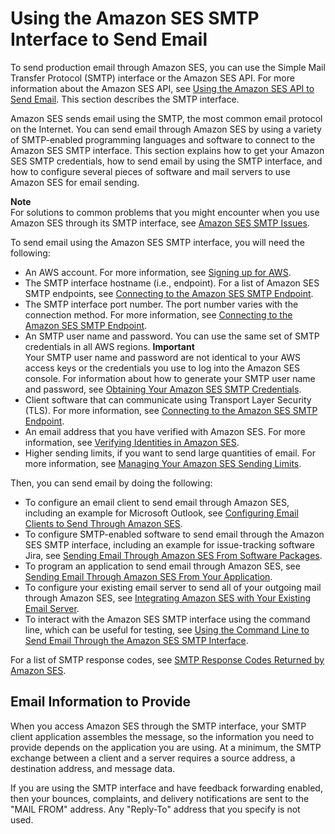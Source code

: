# Using the Amazon SES SMTP Interface to Send Email<a name="send-email-smtp"></a>

To send production email through Amazon SES, you can use the Simple Mail Transfer Protocol \(SMTP\) interface or the Amazon SES API\. For more information about the Amazon SES API, see [Using the Amazon SES API to Send Email](send-email-api.md)\. This section describes the SMTP interface\.

Amazon SES sends email using the SMTP, the most common email protocol on the Internet\. You can send email through Amazon SES by using a variety of SMTP\-enabled programming languages and software to connect to the Amazon SES SMTP interface\. This section explains how to get your Amazon SES SMTP credentials, how to send email by using the SMTP interface, and how to configure several pieces of software and mail servers to use Amazon SES for email sending\.

**Note**  
For solutions to common problems that you might encounter when you use Amazon SES through its SMTP interface, see [Amazon SES SMTP Issues](smtp-issues.md)\. 

To send email using the Amazon SES SMTP interface, you will need the following:
+ An AWS account\. For more information, see [Signing up for AWS](sign-up-for-aws.md)\.
+ The SMTP interface hostname \(i\.e\., endpoint\)\. For a list of Amazon SES SMTP endpoints, see [Connecting to the Amazon SES SMTP Endpoint](smtp-connect.md)\.
+ The SMTP interface port number\. The port number varies with the connection method\. For more information, see [Connecting to the Amazon SES SMTP Endpoint](smtp-connect.md)\.
+ An SMTP user name and password\. You can use the same set of SMTP credentials in all AWS regions\.
**Important**  
Your SMTP user name and password are not identical to your AWS access keys or the credentials you use to log into the Amazon SES console\. For information about how to generate your SMTP user name and password, see [Obtaining Your Amazon SES SMTP Credentials](smtp-credentials.md)\.
+ Client software that can communicate using Transport Layer Security \(TLS\)\. For more information, see [Connecting to the Amazon SES SMTP Endpoint](smtp-connect.md)\.
+ An email address that you have verified with Amazon SES\. For more information, see [Verifying Identities in Amazon SES](verify-addresses-and-domains.md)\.
+ Higher sending limits, if you want to send large quantities of email\. For more information, see [Managing Your Amazon SES Sending Limits](manage-sending-limits.md)\.

Then, you can send email by doing the following:
+ To configure an email client to send email through Amazon SES, including an example for Microsoft Outlook, see [Configuring Email Clients to Send Through Amazon SES](configure-email-client.md)\.
+ To configure SMTP\-enabled software to send email through the Amazon SES SMTP interface, including an example for issue\-tracking software Jira, see [Sending Email Through Amazon SES From Software Packages](send-email-smtp-software-package.md)\.
+ To program an application to send email through Amazon SES, see [Sending Email Through Amazon SES From Your Application](send-email-smtp-app.md)\.
+ To configure your existing email server to send all of your outgoing mail through Amazon SES, see [Integrating Amazon SES with Your Existing Email Server](send-email-smtp-existing-server.md)\.
+ To interact with the Amazon SES SMTP interface using the command line, which can be useful for testing, see [Using the Command Line to Send Email Through the Amazon SES SMTP Interface](send-email-smtp-client-command-line.md)\.

For a list of SMTP response codes, see [SMTP Response Codes Returned by Amazon SES](smtp-response-codes.md)\.

## Email Information to Provide<a name="smtp-parameters"></a>

When you access Amazon SES through the SMTP interface, your SMTP client application assembles the message, so the information you need to provide depends on the application you are using\. At a minimum, the SMTP exchange between a client and a server requires a source address, a destination address, and message data\.

If you are using the SMTP interface and have feedback forwarding enabled, then your bounces, complaints, and delivery notifications are sent to the "MAIL FROM" address\. Any "Reply\-To" address that you specify is not used\.